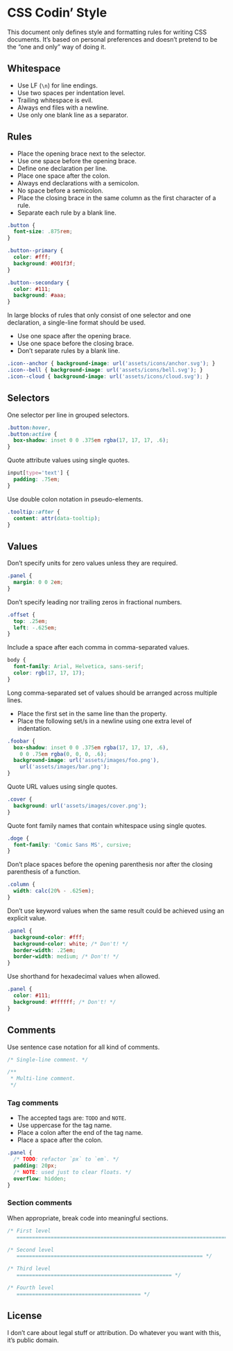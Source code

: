 # CSS Codin’ Style

This document only defines style and formatting rules for writing CSS documents.
It’s based on personal preferences and doesn’t pretend to be the “one and only”
way of doing it.

## Whitespace

+ Use LF (`\n`) for line endings.
+ Use two spaces per indentation level.
+ Trailing whitespace is evil.
+ Always end files with a newline.
+ Use only one blank line as a separator.

## Rules

+ Place the opening brace next to the selector.
+ Use one space before the opening brace.
+ Define one declaration per line.
+ Place one space after the colon.
+ Always end declarations with a semicolon.
+ No space before a semicolon.
+ Place the closing brace in the same column as the first character of a rule.
+ Separate each rule by a blank line.

```css
.button {
  font-size: .875rem;
}

.button--primary {
  color: #fff;
  background: #001f3f;
}

.button--secondary {
  color: #111;
  background: #aaa;
}
```

In large blocks of rules that only consist of one selector and one declaration,
a single-line format should be used.

+ Use one space after the opening brace.
+ Use one space before the closing brace.
+ Don’t separate rules by a blank line.

```css
.icon--anchor { background-image: url('assets/icons/anchor.svg'); }
.icon--bell { background-image: url('assets/icons/bell.svg'); }
.icon--cloud { background-image: url('assets/icons/cloud.svg'); }
```

## Selectors

One selector per line in grouped selectors.

```css
.button:hover,
.button:active {
  box-shadow: inset 0 0 .375em rgba(17, 17, 17, .6);
}
```

Quote attribute values using single quotes.

```css
input[type='text'] {
  padding: .75em;
}
```

Use double colon notation in pseudo-elements.

```css
.tooltip::after {
  content: attr(data-tooltip);
}
```

## Values

Don’t specify units for zero values unless they are required.

```css
.panel {
  margin: 0 0 2em;
}
```

Don’t specify leading nor trailing zeros in fractional numbers.

```css
.offset {
  top: .25em;
  left: -.625em;
}
```

Include a space after each comma in comma-separated values.

```css
body {
  font-family: Arial, Helvetica, sans-serif;
  color: rgb(17, 17, 17);
}
```

Long comma-separated set of values should be arranged across multiple lines.

+ Place the first set in the same line than the property.
+ Place the following set/s in a newline using one extra level of indentation.

```css
.foobar {
  box-shadow: inset 0 0 .375em rgba(17, 17, 17, .6),
    0 0 .75em rgba(0, 0, 0, .6);
  background-image: url('assets/images/foo.png'),
    url('assets/images/bar.png');
}
```

Quote URL values using single quotes.

```css
.cover {
  background: url('assets/images/cover.png');
}
```

Quote font family names that contain whitespace using single quotes.

```css
.doge {
  font-family: 'Comic Sans MS', cursive;
}
```

Don’t place spaces before the opening parenthesis nor after the closing
parenthesis of a function.

```css
.column {
  width: calc(20% - .625em);
}
```

Don’t use keyword values when the same result could be achieved using
an explicit value.

```css
.panel {
  background-color: #fff;
  background-color: white; /* Don't! */
  border-width: .25em;
  border-width: medium; /* Don't! */
}
```

Use shorthand for hexadecimal values when allowed.

```css
.panel {
  color: #111;
  background: #ffffff; /* Don't! */
}
```

## Comments

Use sentence case notation for all kind of comments.

```css
/* Single-line comment. */

/**
 * Multi-line comment.
 */
```

### Tag comments

+ The accepted tags are: `TODO` and `NOTE`.
+ Use uppercase for the tag name.
+ Place a colon after the end of the tag name.
+ Place a space after the colon.

```css
.panel {
  /* TODO: refactor `px` to `em`. */
  padding: 20px;
  /* NOTE: used just to clear floats. */
  overflow: hidden;
}
```

### Section comments

When appropriate, break code into meaningful sections.

```css
/* First level
   ====================================================================== */

/* Second level
   ============================================================ */

/* Third level
   ================================================== */

/* Fourth level
   ======================================== */
```

## License

I don’t care about legal stuff or attribution. Do whatever you want with this,
it’s public domain.
